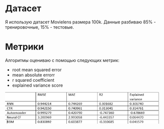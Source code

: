# Датасет
Я использую датасет Movielens размера 100k. 
Данные разбиваю 85% - тренировочные, 15% - тестовые.

# Метрики
Алгоритмы оцениваю с помощью следующих метрик:

* root mean squared error
* mean absolute errorr
* r squared coefficient
* explained variance score

![Image alt](https://github.com/LinaDanilina/recommender-system/blob/master/m.jpg)
